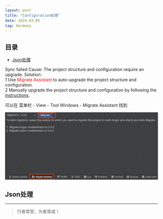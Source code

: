 ```yaml
---
layout: post
title: "Configuration处理"
date: 2024-03-05
tag: Harmony
---
```





## 目录
- [Json处理](#content1)   


Sync failed
Cause: The project structure and configuration require an upgrade. Solution:             
1 Use <span style="color:red">Migrate Assistant</span> to auto-upgrade the project structure and configuration.     
2 Manually upgrade the project structure and configuration by following the <a href="https://developer.huawei.com/consumer/cn/doc/harmonyos-guides-V14/ide-integrated-project-migration-V14">instructions</a>.       

可以在 菜单栏 - View - Tool Windows - Migrate Assistant 找到     

<img src="/images/harmony/13.png" alt="img">

## <a id="content1">Json处理</a>










----------
>  行者常至，为者常成！


